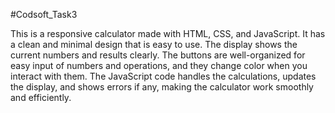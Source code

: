 

#Codsoft_Task3

This is a responsive calculator made with HTML, CSS, and JavaScript. It has a clean and minimal design that is easy to use. The display shows the current numbers and results clearly. The buttons are well-organized for easy input of numbers and operations, and they change color when you interact with them. The JavaScript code handles the calculations, updates the display, and shows errors if any, making the calculator work smoothly and efficiently.






